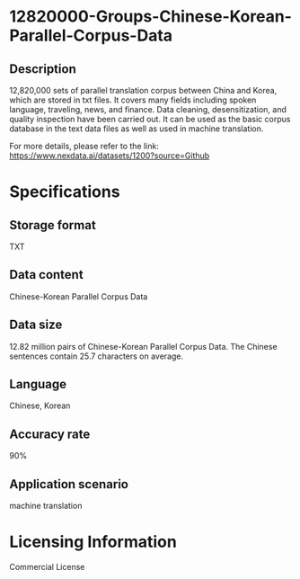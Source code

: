 # 12820000-Groups-Chinese-Korean-Parallel-Corpus-Data

## Description
12,820,000 sets of parallel translation corpus between China and Korea, which are stored in txt files. It covers many fields including spoken language, traveling, news, and finance. Data cleaning, desensitization, and quality inspection have been carried out. It can be used as the basic corpus database in the text data files as well as used in machine translation.

For more details, please refer to the link: https://www.nexdata.ai/datasets/1200?source=Github


# Specifications
## Storage format
TXT
## Data content
Chinese-Korean Parallel Corpus Data
## Data size
12.82 million pairs of Chinese-Korean Parallel Corpus Data. The Chinese sentences contain 25.7 characters on average.
## Language
Chinese, Korean
## Accuracy rate
90%
## Application scenario
machine translation

# Licensing Information
Commercial License
